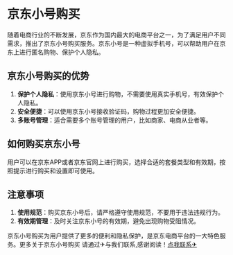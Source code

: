 # 京东小号购买

随着电商行业的不断发展，京东作为国内最大的电商平台之一，为了满足用户不同需求，推出了京东小号购买服务。京东小号是一种虚拟手机号，可以帮助用户在京东上进行匿名购物、保护个人隐私。

## 京东小号购买的优势

1. **保护个人隐私**：使用京东小号进行购物，不需要使用真实手机号，有效保护个人隐私。
2. **安全便捷**：可以使用京东小号接收验证码，购物过程更加安全便捷。
3. **多账号管理**：适合需要多个账号管理的用户，比如商家、电商从业者等。

## 如何购买京东小号

用户可以在京东APP或者京东官网上进行购买，选择合适的套餐类型和有效期，按照提示进行购买和设置即可使用。

## 注意事项

1. **使用规范**：购买京东小号后，请严格遵守使用规范，不要用于违法违规行为。
2. **有效期管理**：及时关注京东小号的有效期，避免出现购物受阻情况。

京东小号购买为用户提供了更多的便利和隐私保护，是京东电商平台的一大特色服务。更多关于京东小号购买 请通过✈与我们联系,感谢阅读！[点我联系✈](https://u.G208.com)
